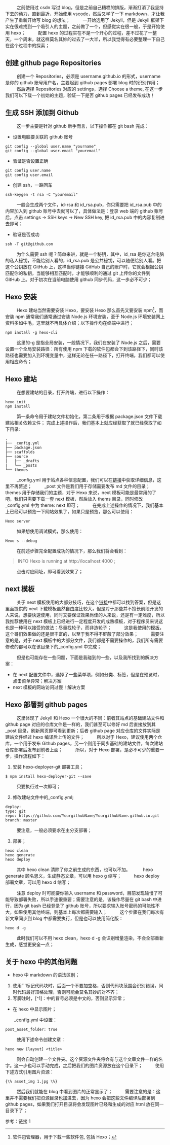 &emsp; &emsp; 之前使用过 csdn 写过 blog，但是之前自己糟糕的排版，渐渐打消了我坚持下去的动力，直到最近，开始使用 vscode，然后又学了一下 markdown，才让我产生了重新开始写 blog 的想法；
&emsp; &emsp; 一开始选用了 Jekyll，但是 Jekyll 框架下实在很难找到一个吸引人的主题，之前做了一个，但感觉实在很一般，于是开始使用 hexo；
&emsp; &emsp; 配置 hexo 的过程实在不是一个开心的过程，差不过花了一整天，一个周末，就这样莫名其妙的过去了一大半，所以我觉得有必要整理一下自己在这个过程中的探索；

## 创建 github page Repositories

&emsp; &emsp; 创建一个 Repositories，必须是 username.github.io 的形式，username 是你的 github 账号用户名，主要起到 github pages 部署 blog 时的识别作用；
&emsp; &emsp; 然后选择 Repositories 对应的 settings，选择 Choose a theme, 在这一步我们可以下载一个初始的主题，验证一下是否 github pages 已经发布成功！

## 生成 SSH 添加到 Github

&emsp; &emsp; 这一步主要是针对 github 新手而言，以下操作都在 git bash 完成：

- 设置电脑要关联的 github 账号

```
git config --global user.name "yourname"
git config --global user.email "youremail"
```

- 验证是否设置正确

```
git config user.name
git config user.email
```

- 创建 ssh，一路回车

```
ssh-keygen -t rsa -C "youremail"
```

&emsp; &emsp; 一般会生成两个文件，id-rsa 和 id_rsa.pub，你只需要把 id_rsa.pub 中的内容加入到 github 账号中去就可以了，具体做法是：登录 web 端的 github 账号后，点击 settings -> SSH keys -> New SSH key, 把 id_rsa.pub 中的内容复制进去即可；

- 验证是否成功

```
ssh -T git@github.com
```

&emsp; &emsp; 为什么需要 ssh 呢？简单来讲，就是一个秘钥，其中，id_rsa 是你这台电脑的私人秘钥，不能给别人看的，id_rsa.pub 是公共秘钥，可以随便给别人看。把这个公钥放在 GitHub 上，这样当你链接 GitHub 自己的账户时，它就会根据公钥匹配你的私钥，当能够相互匹配时，才能够顺利的通过 git 上传你的文件到 GitHub 上。对于初次在当前电脑使用 github 同步代码，这一步必不可少；

## Hexo 安装

&emsp; &emsp; Hexo 建站当然需要安装 Hexo，要安装 Hexo 那么首先又要安装 npm[^1]，而安装 npm 通常我们通常通过安装 Node.js 环境安装，至于 Node.js 环境安装网上资料多如牛毛，这里就不再具体介绍；以下操作均在终端中进行；

```
npm install -g hexo-cli
```

&emsp; &emsp; 这里的-g 是指全局安装，一般情况下，我们在安装了 Node.js 之后，需要设置一个全局安装路径：所有使用 npm 下载的软件包都会下到该路径下，同时该路径也需要加入到环境变量中，这样无论在任一路径下，打开终端，我们都可以使用相应命令；

## Hexo 建站

&emsp; &emsp; 在想要建站的目录，打开终端，进行以下操作：

```
hexo init
npm install
```

&emsp; &emsp; 第一条命令用于建站文件初始化，第二条用于根据 package.json 文件下载建站相关依赖文件；
完成上述操作后，我们基本上就应经获取了就已经获取了如下目录:

```
.
├── _config.yml
├── package.json
├── scaffolds
├── source
|   ├── _drafts
|   └── _posts
└── themes
```

&emsp; &emsp; \_config.yml 用于站点各种信息配置，我们可以在<a href="https://hexo.io/zh-cn/docs/configuration">链接</a>中获取详细信息，这里不再赘述；
&emsp; &emsp; \_post 文件是我们用于存储需要发布 md 文件的目录；
&emsp; &emsp; themes 用于存储我们的主题，对于 Hexo 来说，next 模板可能是最常用的了吧，我们只需要下载一套 next 模板，然后放入 thems 目录，同时修改\_config.yml 中为 theme: next 即可；
&emsp; &emsp; 在完成上述操作的情况下，我们基本上已经可以预览一下网站效果了，如果只是预览，那么可以使用：

```
Hexo server
```

&emsp; &emsp; 如果想使用调试模式，那么使用：

```
Hexo s --debug
```

&emsp; &emsp; 在前述步骤完全配置成功的情况下，那么我们将会看到：

> INFO Hexo is running at http://localhost:4000 ;

&emsp; &emsp; 点击对应网址，即可看到效果了；

## next 模板

&emsp; &emsp; 关于 next 模板使用的大部分技巧，在这个<a href="http://theme-next.iissnan.com/getting-started.html">链接</a>中都可以找到答案，但是这里面提供的 next 下载模板虽然自由度比较大，但是对于那些并不擅长前段开发的人来说，想要快速使用，同时又要保证效果尚佳的人来说，还是有一定难度，所以我推荐使用在 next 模板上已经进行一定程度开发的成熟模板，对于程序员来说这也是一种可以接受的做法：尽量找轮子，而非造轮子；
&emsp; &emsp; 这是我使用的<a href ="https://github.com/WordZzzz/hexo-next">模板</a>，这个哥们效果做的还是很丰富的，以至于我不得不屏蔽了部分效果；
&emsp; &emsp; 需要注意的是，对于 next 模板中的大部分文件，我们都是不需要操作的，我们所有需要修改的都可以在该目录下的\_config.yml 中完成；

&emsp; &emsp; 但是也可能存在一些问题，下面是我碰到的一些，以及我所找到的解决方案：

- 在 next 配置文件中，选择了一些菜单项，例如分类、标签，但是在预览时，点击菜单异常；<a herf = "https://blog.csdn.net/mqdxiaoxiao/article/details/93644533">解决方案</a>
- next 模板的网站访问过慢！<a herf = "https://www.jianshu.com/p/95a8a7f70457">解决方案</a>

## Hexo 部署到 github pages

&emsp; &emsp; 这里体现了 Jekyll 和 Hexo 一个很大的不同：前者其站点的基础建站文件和 github page 对应的仓库文件是一样的，我们甚至可以修好 md 后直接放到其\_post 目录，刷新网页即可看到更新；后者 github page 对应仓库的文件实际是建站文件经过 hexo 编译后上传的文件；
&emsp; &emsp; 所以对于 Hexo，建议使用两个仓库，一个用于发布 Github pages，另一个则用于同步基础的建站文件，每次建站仓库部署后发布到前者上面；
&emsp; &emsp; 所以，对于 Hexo 部署，是必不可少的重要一步，操作流程如下：

1. 安装 hexo-deployer-git 部署工具；

```
$ npm install hexo-deployer-git --save
```

&emsp; &emsp; 只要执行过一次即可；

2. 修改建站文件中的\_config.yml;

```
deploy:
type: git
repo: https://github.com/YourgithubName/YourgithubName.github.io.git
branch: master
```

&emsp; &emsp; 要注意，一般必须要求在主分支部署；

3. 部署；

```
hexo clean
hexo generate
hexo deploy
```

&emsp; &emsp; 其中 hexo clean 清除了你之前生成的东西，也可以不加。
&emsp; &emsp; hexo generate 顾名思义，生成静态文章，可以用 hexo g 缩写；
&emsp; &emsp; hexo deploy 部署文章，可以用 hexo d 缩写；

&emsp; &emsp; 注意 deploy 时可能要你输入 username 和 password，目前发现输慢了可能导致部署失败，所以手速很重要；需要注意的是，该操作尽量在 git bash 中进行，因为 git bash 已经登录了 github 账号，所以要求输入账号密码的可能性不大，如果使用其他终端，则基本上每次都需要输入；
&emsp; &emsp; 这个步骤在我们每次有新文章同步到 blog 中都需要执行，但是也可以使用简化版：

```
hexo d -g
```

&emsp; &emsp; 此时我们可以不用 hexo clean，hexo d -g 会识别增量渲染，不会全部重新生成，感觉更安全一点；

## 关于 hexo 中的其他问题

- hexo 中 markdown 的语法区别；

1. 使用```标记代码块时，后面一个不要加空格，否则代码块范围会识别错误，同时代码最好顶格处理，否则可能会莫名其妙的对不齐；
2. 写脚注时，\[^1]：中的冒号必须是中文的，否则显示异常；

- 在 hexo 中显示图片；

&emsp;&emsp;\_config.yml 中设置：

```
post_asset_folder: true
```

&emsp; &emsp; 使用下述命令创建文章：

```
hexo new [layout] <title>
```

&emsp; &emsp; 则会自动创建一个文件夹。这个资源文件夹将会有与这个文章文件一样的名字。这一步也可以手动完成，之后把我们的图片资源放在这个目录下；
&emsp; &emsp; 使用下述方式引用图片资源：

```
{\% asset_img 1.jpg \%}
```

&emsp; &emsp; 然后我们就能在 blog 中看到图片的正常显示了；
&emsp; &emsp; 需要注意的是：这里并不需要我们把资源目录也加进去，因为 hexo 会把这些文件编译后部署到 github pages，如果我们打开目录将会发现图片已经和生成的对应 html 放在同一目录下了；

参考：<a herf="https://blog.csdn.net/sinat_37781304/article/details/82729029">链接 1</a>

[^1]: 软件包管理器，用于下载一些软件包, 包括 Hexo；
